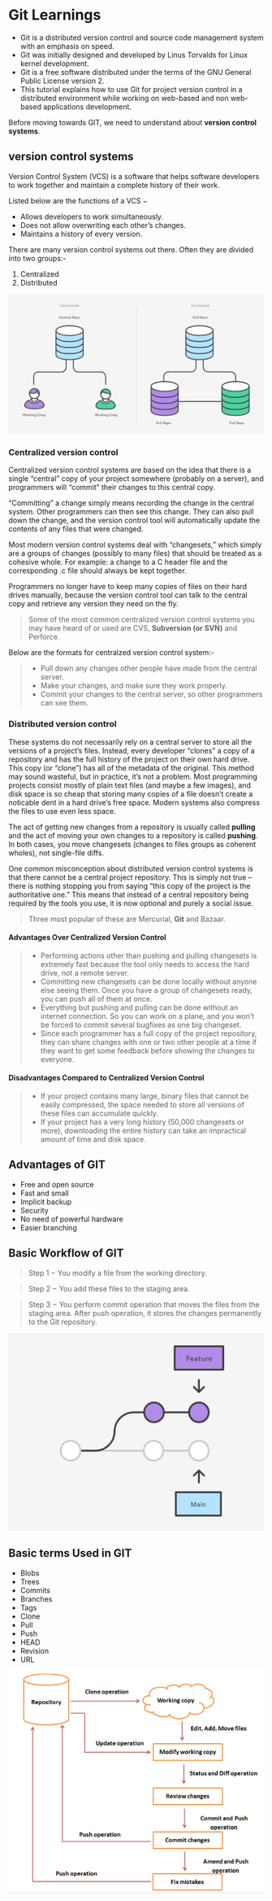 # Git Learnings
* Git is a distributed version control and source code management system with an emphasis on speed.
* Git was initially designed and developed by Linus Torvalds for Linux kernel development.
* Git is a free software distributed under the terms of the GNU General Public License version 2.
* This tutorial explains how to use Git for project version control in a distributed environment while working on web-based and non web-based applications development.

Before moving towards GIT, we need to understand about **version control systems**.

## version control systems

Version Control System (VCS) is a software that helps software developers to work together and maintain a complete history of their work.

Listed below are the functions of a VCS −

* Allows developers to work simultaneously.
* Does not allow overwriting each other’s changes.
* Maintains a history of every version.

There are many version control systems out there. Often they are divided into two groups:-
1. Centralized 
2. Distributed 

![version control image](https://github.com/mehtadevloper/e-learning/blob/main/version_control.PNG)

### Centralized version control
Centralized version control systems are based on the idea that there is a single “central” copy of your project somewhere (probably on a server), and programmers will “commit” their changes to this central copy.

“Committing” a change simply means recording the change in the central system. Other programmers can then see this change. They can also pull down the change, and the version control tool will automatically update the contents of any files that were changed.

Most modern version control systems deal with “changesets,” which simply are a groups of changes (possibly to many files) that should be treated as a cohesive whole. For example: a change to a C header file and the corresponding .c file should always be kept together.

Programmers no longer have to keep many copies of files on their hard drives manually, because the version control tool can talk to the central copy and retrieve any version they need on the fly.

> Some of the most common centralized version control systems you may have heard of or used are CVS, **Subversion (or SVN)** and Perforce.

Below are the formats for centralzed version control system:-
> * Pull down any changes other people have made from the central server.
> * Make your changes, and make sure they work properly.
> * Commit your changes to the central server, so other programmers can see them.


### Distributed version control

These systems do not necessarily rely on a central server to store all the versions of a project’s files. Instead, every developer “clones” a copy of a repository and has the full history of the project on their own hard drive. This copy (or “clone”) has all of the metadata of the original.
This method may sound wasteful, but in practice, it’s not a problem. Most programming projects consist mostly of plain text files (and maybe a few images), and disk space is so cheap that storing many copies of a file doesn’t create a noticable dent in a hard drive’s free space. Modern systems also compress the files to use even less space.

The act of getting new changes from a repository is usually called **pulling** and the act of moving your own changes to a repository is called **pushing**. In both cases, you move changesets (changes to files groups as coherent wholes), not single-file diffs.

One common misconception about distributed version control systems is that there cannot be a central project repository. This is simply not true – there is nothing stopping you from saying “this copy of the project is the authoritative one.” This means that instead of a central repository being required by the tools you use, it is now optional and purely a social issue.

> Three most popular of these are Mercurial, **Git** and Bazaar.

#### Advantages Over Centralized Version Control

> * Performing actions other than pushing and pulling changesets is extremely fast because the tool only needs to access the hard drive, not a remote server.
> * Committing new changesets can be done locally without anyone else seeing them. Once you have a group of changesets ready, you can push all of them at once.
> * Everything but pushing and pulling can be done without an internet connection. So you can work on a plane, and you won’t be forced to commit several bugfixes as one big changeset.
> * Since each programmer has a full copy of the project repository, they can share changes with one or two other people at a time if they want to get some feedback before showing the changes to everyone.

#### Disadvantages Compared to Centralized Version Control

> * If your project contains many large, binary files that cannot be easily compressed, the space needed to store all versions of these files can accumulate quickly.
> * If your project has a very long history (50,000 changesets or more), downloading the entire history can take an impractical amount of time and disk space.

## Advantages of GIT

* Free and open source
* Fast and small
* Implicit backup
* Security
* No need of powerful hardware
* Easier branching
## Basic Workflow of GIT

> Step 1 − You modify a file from the working directory.

> Step 2 − You add these files to the staging area.

> Step 3 − You perform commit operation that moves the files from the staging area. After push operation, it stores the changes permanently to the Git repository.

![branch](https://github.com/mehtadevloper/e-learning/blob/main/branch_workflow.PNG)

## Basic terms Used in GIT

* Blobs
* Trees
* Commits
* Branches
* Tags
* Clone
* Pull
* Push
* HEAD
* Revision
* URL

![Image of workflow_git](https://github.com/mehtadevloper/e-learning/blob/main/workflow_git.PNG)
